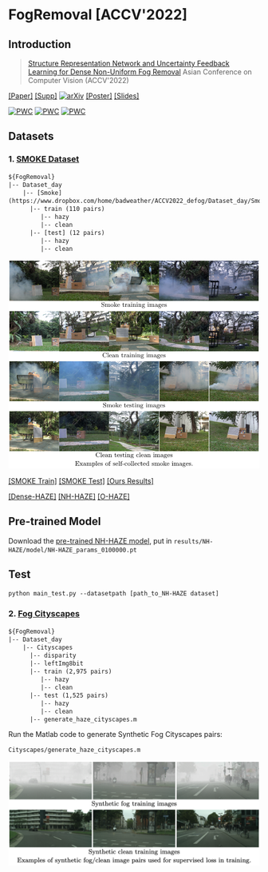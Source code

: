 # FogRemoval [ACCV'2022]
## Introduction
> [Structure Representation Network and Uncertainty Feedback Learning for Dense Non-Uniform Fog Removal](https://openaccess.thecvf.com/content/ACCV2022/papers/Jin_Structure_Representation_Network_and_Uncertainty_Feedback_Learning_for_Dense_Non-Uniform_ACCV_2022_paper.pdf)
> Asian Conference on Computer Vision (ACCV'2022)

[[Paper]](https://openaccess.thecvf.com/content/ACCV2022/papers/Jin_Structure_Representation_Network_and_Uncertainty_Feedback_Learning_for_Dense_Non-Uniform_ACCV_2022_paper.pdf)
[[Supp]](https://openaccess.thecvf.com/content/ACCV2022/supplemental/Jin_Structure_Representation_Network_ACCV_2022_supplemental.pdf)
[![arXiv](https://img.shields.io/badge/arXiv-Paper-<COLOR>.svg)](https://arxiv.org/abs/2210.03061)
[[Poster]](https://www.dropbox.com/s/f3qjxx9jf3o7b6j/0393_poster.pdf?dl=0)
[[Slides]](https://www.dropbox.com/s/fowkes8wnyr6rb1/0393_release.pdf?dl=0)

[![PWC](https://img.shields.io/endpoint.svg?url=https://paperswithcode.com/badge/structure-representation-network-and/nonhomogeneous-image-dehazing-on-nh-haze)](https://paperswithcode.com/sota/nonhomogeneous-image-dehazing-on-nh-haze?p=structure-representation-network-and)
[![PWC](https://img.shields.io/endpoint.svg?url=https://paperswithcode.com/badge/structure-representation-network-and/image-dehazing-on-o-haze)](https://paperswithcode.com/sota/image-dehazing-on-o-haze?p=structure-representation-network-and)
[![PWC](https://img.shields.io/endpoint.svg?url=https://paperswithcode.com/badge/structure-representation-network-and/image-dehazing-on-dense-haze)](https://paperswithcode.com/sota/image-dehazing-on-dense-haze?p=structure-representation-network-and)

## Datasets
### 1. [SMOKE Dataset](https://www.dropbox.com/sh/g30b8n308ftbrcl/AAA69OSu5DnOGyiyt9cG4pmma?dl=0)
```
${FogRemoval}
|-- Dataset_day
    |-- [Smoke](https://www.dropbox.com/home/badweather/ACCV2022_defog/Dataset_day/Smoke)
      |-- train (110 pairs)
         |-- hazy  
         |-- clean
      |-- [test] (12 pairs) 
         |-- hazy  
         |-- clean  
```
<p align="left">
  <img width=950" src="teaser/smoke.png">
</p>

[[SMOKE Train]](https://www.dropbox.com/sh/wg38snebqnw18l4/AAArLgzWBoA6Zf_Nhzn5elgRa?dl=0)
[[SMOKE Test]](https://www.dropbox.com/sh/idkg762ni884gpi/AACBfFJMepnNzW0J2N-e_Upja?dl=0)
[[Ours Results]](https://www.dropbox.com/sh/d1xpyqav1uoqcfy/AABAgO6MoohQ8yV02aRZmU66a?dl=0)

[[Dense-HAZE]](https://www.dropbox.com/sh/zo6sycm9gp9g5s7/AACJlDps7DkMn4fit-_MgDC8a?dl=0)
[[NH-HAZE]](https://www.dropbox.com/sh/udnkp537pdw6kku/AACqvsPUW_JmEI_kVCNkIVuQa?dl=0)
[[O-HAZE]](https://www.dropbox.com/sh/lzuhwrw4gm5nb8j/AACImJSX02Beck8-T9Sy2Nega?dl=0)

## Pre-trained Model
Download the [pre-trained NH-HAZE model](https://www.dropbox.com/s/a1znnuhi0tmoown/NH-HAZE_params_0100000.pt?dl=0), put in `results/NH-HAZE/model/NH-HAZE_params_0100000.pt`

## Test
```
python main_test.py --datasetpath [path_to_NH-HAZE dataset]
```

### 2. [Fog Cityscapes](https://www.dropbox.com/sh/mc5ffqsnt4v51tb/AAA34D0md0arAtabonmVVn0Oa?dl=0)
```
${FogRemoval}
|-- Dataset_day
    |-- Cityscapes
      |-- disparity 
      |-- leftImg8bit 
      |-- train (2,975 pairs)
         |-- hazy
         |-- clean 
      |-- test (1,525 pairs)
         |-- hazy  
         |-- clean 
      |-- generate_haze_cityscapes.m
```
      
Run the Matlab code to generate Synthetic Fog Cityscapes pairs:
```
Cityscapes/generate_haze_cityscapes.m
```
<p align="left">
  <img width=950" src="teaser/syn.png">
</p>


